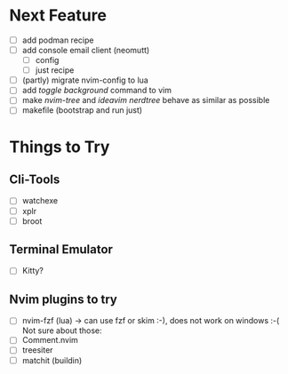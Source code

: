 # Next Feature
+ [ ] add podman recipe
+ [ ] add console email client (neomutt)
  + [ ] config
  + [ ] just recipe
+ [ ] (partly) migrate nvim-config to lua
+ [ ] add _toggle background_ command to vim
+ [ ] make _nvim-tree_ and _ideavim nerdtree_ behave as similar as possible
+ [ ] makefile (bootstrap and run just)

# Things to Try
## Cli-Tools
+ [ ] watchexe
+ [ ] xplr
+ [ ] broot

## Terminal Emulator
+ [ ] Kitty? 

## Nvim plugins to try
+ [ ] nvim-fzf (lua) -> can use fzf or skim :-), does not work on windows :-(
Not sure about those:
+ [ ] Comment.nvim
+ [ ] treesiter
+ [ ] matchit (buildin)
